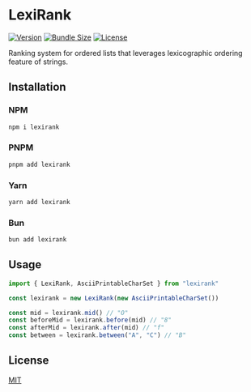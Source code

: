 # LexiRank

[![Version](https://badgen.net/npm/v/lexirank)](https://www.npmjs.com/package/lexirank)
[![Bundle Size](https://badgen.net/bundlephobia/minzip/lexirank)](https://bundlephobia.com/package/lexirank)
[![License](https://badgen.net/github/license/az33zy/lexirank)](LICENSE)

Ranking system for ordered lists that leverages lexicographic ordering feature of strings.

## Installation

### NPM

```bash
npm i lexirank
```

### PNPM

```bash
pnpm add lexirank
```

### Yarn

```bash
yarn add lexirank
```

### Bun

```bash
bun add lexirank
```

## Usage

```js
import { LexiRank, AsciiPrintableCharSet } from "lexirank"

const lexirank = new LexiRank(new AsciiPrintableCharSet())

const mid = lexirank.mid() // "O"
const beforeMid = lexirank.before(mid) // "8"
const afterMid = lexirank.after(mid) // "f"
const between = lexirank.between("A", "C") // "B"
```

## License

[MIT](./LICENSE)
